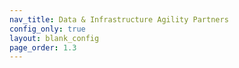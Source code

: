 ```yaml
---
nav_title: Data & Infrastructure Agility Partners
config_only: true
layout: blank_config
page_order: 1.3
---
```


